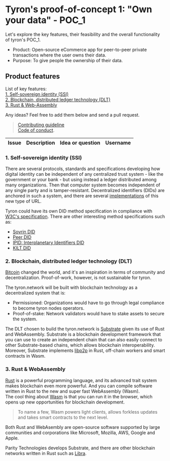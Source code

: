 # Tyron's proof-of-concept 1: "Own your data" - POC_1
Let's explore the key features, their feasibility and the overall functionality of tyron's POC_1.

 - Product: Open-source eCommerce app for peer-to-peer private transactions where the user owns their data. 
 - Purpose: To give people the ownership of their data.
 
## Product features
 List of key features:  
 [1. Self-sovereign identity (SSI)](#1-self-sovereign-identity-ssi)  
 [2. Blockchain, distributed ledger technology (DLT)](#2-blockchain-distributed-ledger-technology-dlt)  
 [3. Rust & Web-Assembly](#3-rust--webassembly)

Any ideas? Feel free to add them below and send a pull request. 
> [Contributing guideline](https://github.com/tyronNetwork/tyron/blob/master/CONTRIBUTING.md)  
[Code of conduct](https://github.com/tyronNetwork/tyron/blob/master/CODE_OF_CONDUCT.md).

| Issue | Description | Idea or question | Username |
|---|---|---|---|

### 1. Self-sovereign identity (SSI)
There are several protocols, standards and specifications developing how digital identity can be independent of any centralized trust system - like the government or your bank - but using instead a ledger distributed among many organizations. Then that computer system becomes independent of any single party and is tamper-resistant. Decentralized identifiers (DIDs) are anchored in such a system, and there are several [implementations](https://w3c-ccg.github.io/did-method-registry/#the-registry) of this new type of URL.

Tyron could have its own DID method specification in compliance with [W3C's specification](https://w3c.github.io/did-core/). There are other interesting method specifications such as:
- [Sovrin DID](https://sovrin-foundation.github.io/sovrin/spec/did-method-spec-template.html)
- [Peer DID](https://openssi.github.io/peer-did-method-spec/index.html)
- [IPID: Interplanetary Identifiers DID](https://did-ipid.github.io/ipid-did-method/)
- [KILT DID](https://github.com/KILTprotocol/kilt-did-driver/blob/master/DID%20Method%20Specification.md)

### 2. Blockchain, distributed ledger technology (DLT)
[Bitcoin](https://bitcoin.org/bitcoin.pdf) changed the world, and it's an inspiration in terms of community and decentralization. Proof-of-work, however, is not sustainable for tyron.

The tyron.network will be built with blockchain technology as a decentralized system that is:
- Permissioned: Organizations would have to go through legal compliance to become tyron nodes operators. 
- Proof-of-stake: Network validators would have to stake assets to secure the system.

The DLT chosen to build the tyron.network is [Substrate](https://substrate.dev/) given its use of Rust and WebAssembly. Substrate is a blockchain development framework that you can use to create an independent chain that can also easily connect to other Substrate-based chains, which allows blockchain interoperability. Moreover, Substrate implements [libp2p](https://libp2p.io/) in Rust, off-chain workers and smart contracts in Wasm.

### 3. Rust & WebAssembly
[Rust](https://www.rust-lang.org/) is a powerful programming language, and its advanced trait system makes blockchain even more powerful. And you can compile software written in Rust to the new and super fast WebAssembly (Wasm).  
The cool thing about [Wasm](https://webassembly.org/) is that you can run it in the browser, which opens up new opportunities for blockchain development. 

> To name a few, Wasm powers light clients, allows forkless updates and takes smart contracts to the next level. 

Both Rust and WebAsembly are open-source software supported by large communities and corporations like Microsoft, Mozilla, AWS, Google and Apple.

Parity Technologies develops Substrate, and there are other blockchain networks written in Rust such as [Libra](https://github.com/libra/libra). 
